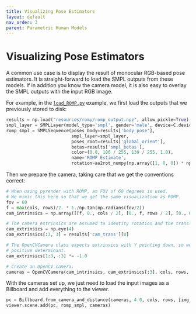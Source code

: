 ```yaml
---
title: Visualizing Pose Estimators
layout: default
nav_order: 3
parent: Parametric Human Models
---
```

# Visualizing Pose Estimators
A common use case is to display the result of monocular RGB-based pose estimators. It is straight-forward to load the SMPL outputs from these models. If in addition you know the camera model, it is also easy to overlay the SMPL outputs with the input RGB image.

For example, in the [`load_ROMP.py`](https://github.com/eth-ait/aitviewer/blob/main/examples/load_ROMP.py) example, we first load the outputs that we previously stored to disk:
```python
results = np.load("resources/romp/romp_output.npz", allow_pickle=True)['results'][()]
smpl_layer = SMPLLayer(model_type='smpl', gender='male', device=C.device)
romp_smpl = SMPLSequence(poses_body=results['body_pose'],
                         smpl_layer=smpl_layer,
                         poses_root=results['global_orient'],
                         betas=results['smpl_betas'],
                         color=(0.0, 106 / 255, 139 / 255, 1.0),
                         name='ROMP Estimate',
                         rotation=aa2rot_numpy(np.array([1, 0, 0]) * np.pi))
```

Then we prepare the camera, taking care that we get the conventions correct:
```python
# When using pyrender with ROMP, an FOV of 60 degrees is used.
# We mimic this here so that we get the same visualization as ROMP.
fov = 60
f = max(cols, rows)/2. * 1./np.tan(np.radians(fov/2))
cam_intrinsics = np.array([[f, 0., cols / 2], [0., f, rows / 2], [0., 0., 1.]])

# The camera extrinsics are assumed to identity rotation and the translation is estimated by ROMP.
cam_extrinsics = np.eye(4)
cam_extrinsics[:3, 3] = results['cam_trans'][0]

# The OpenCVCamera class expects extrinsics with Y pointing down, so we flip both Y and Z axis to keep a
# positive determinant.
cam_extrinsics[1:3, :3] *= -1.0

# Create an OpenCV camera.
cameras = OpenCVCamera(cam_intrinsics, cam_extrinsics[:3], cols, rows, viewer=viewer)
```

With the cameras set up, we just need to load the input images as a Billboard and add everything to the viewer.
```python
pc = Billboard.from_camera_and_distance(cameras, 4.0, cols, rows, [img_path])
viewer.scene.add(pc, romp_smpl, cameras)
```
